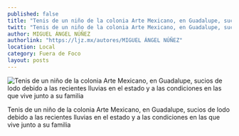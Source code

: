 ```yaml
---
published: false
title: "Tenis de un niño de la colonia Arte Mexicano, en Guadalupe, sucios de lodo debido a las recientes lluvias en el estado y a las condiciones en las que vive junto a su familia"
twitt: "Tenis de un niño de la colonia Arte Mexicano, en Guadalupe, sucios de lodo debido a las recientes lluvias en el estado y a las condiciones en las que vive junto a su familia"
author: MIGUEL ÁNGEL NÚÑEZ
authorlink: "https://ljz.mx/autores/MIGUEL ÁNGEL NÚÑEZ"
location: Local
category: Fuera de Foco
layout: posts
---
```


![Tenis de un niño de la colonia Arte Mexicano, en Guadalupe, sucios de lodo debido a las recientes lluvias en el estado y a las condiciones en las que vive junto a su familia](http://i.imgur.com/d6nD8wWm.jpg)

Tenis de un niño de la colonia Arte Mexicano, en Guadalupe, sucios de lodo debido a las recientes lluvias en el estado y a las condiciones en las que vive junto a su familia
